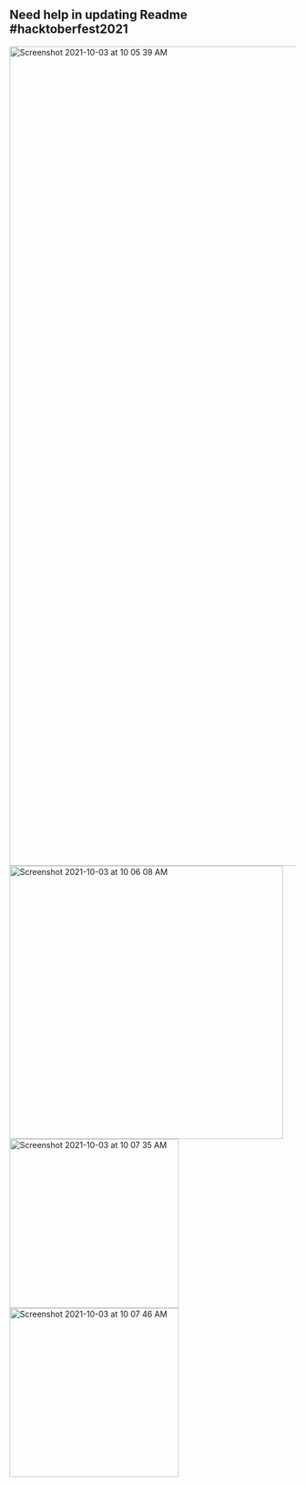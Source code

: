 ## Need help in updating Readme #hacktoberfest2021

<img width="1440" alt="Screenshot 2021-10-03 at 10 05 39 AM" src="https://user-images.githubusercontent.com/24570234/135745472-19bb979d-fd01-4b22-a83e-830194184814.png">

<br />

<img width="480" alt="Screenshot 2021-10-03 at 10 06 08 AM" src="https://user-images.githubusercontent.com/24570234/135745479-5337cb4f-6276-4516-a5dc-04e4ef3acdf9.png">

<br />

<img width="297" alt="Screenshot 2021-10-03 at 10 07 35 AM" src="https://user-images.githubusercontent.com/24570234/135745489-905aea8a-0f5c-400d-ad94-969329f0ddc8.png">

<br />

<img width="297" alt="Screenshot 2021-10-03 at 10 07 46 AM" src="https://user-images.githubusercontent.com/24570234/135745491-24a4d4d2-7fbb-4c0c-b6af-e1ea012922e4.png">

